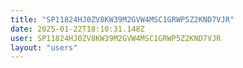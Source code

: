```yaml
---
title: "SP11824HJ0ZV8KW39M2GVW4MSC1GRWP5Z2KND7VJR"
date: 2025-01-22T18:10:31.148Z
user: SP11824HJ0ZV8KW39M2GVW4MSC1GRWP5Z2KND7VJR
layout: "users"
---
```

    